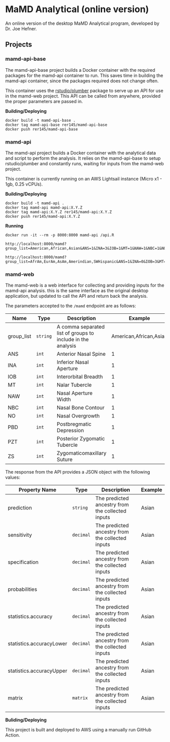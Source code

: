 # MaMD Analytical (online version)

An online version of the desktop MaMD Analytical program, developed by Dr. Joe Hefner.

## Projects

### mamd-api-base

The mamd-api-base project builds a Docker container with the required packages for the mamd-api container to run. This saves time in building the mamd-api container, since the packages required does not change often. 

This container uses the [rstudio/plumber](https://github.com/rstudio/plumber) package to serve up an API for use in the mamd-web project. This API can be called from anywhere, provided the proper parameters are passed in.

**Building/Deploying**
```
docker build -t mamd-api-base .
docker tag mamd-api-base rer145/mamd-api-base
docker push rer145/mamd-api-base
```

### mamd-api

The mamd-api project builds a Docker container with the analytical data and script to perform the analysis. It relies on the mamd-api-base to setup rstudio/plumber and constantly runs, waiting for inputs from the mamd-web project.

This container is currently running on an AWS Lightsail instance (Micro x1 - 1gb, 0.25 vCPUs).

**Building/Deploying**
```
docker build -t mamd-api .
docker tag mamd-api mamd-api:X.Y.Z
docker tag mamd-api:X.Y.Z rer145/mamd-api:X.Y.Z
docker push rer145/mamd-api:X.Y.Z
```

**Running**
```
docker run -it --rm -p 8000:8000 mamd-api /api.R

http://localhost:8000/mamd?group_list=American,African,Asian&ANS=1&INA=3&IOB=1&MT=1&NAW=1&NBC=1&NO=1&PBD=1&PZT=1&ZS=1

http://localhost:8000/mamd?group_list=AfrAm,EurAm,AsAm,Amerindian,SWHispanic&ANS=1&INA=0&IOB=3&MT=NA&NAW=3&NBC=1&NO=NA&PBD=1&PZT=NA&ZS=NA
```


### mamd-web

The mamd-web is a web interface for collecting and providing inputs for the mamd-api analysis. this is the same interface as the original desktop application, but updated to call the API and return back the analysis.

The parameters accepted to the ```/mamd``` endpoint are as follows:

|Name|Type|Description|Example|
|-|-|-|-|
|group_list|```string```|A comma separated list of groups to include in the analysis|American,African,Asian|
|ANS|```int```|Anterior Nasal Spine|1|
|INA|```int```|Inferior Nasal Aperture|1|
|IOB|```int```|Interorbital Breadth|1|
|MT|```int```|Nalar Tubercle|1|
|NAW|```int```|Nasal Aperture Width|1|
|NBC|```int```|Nasal Bone Contour|1|
|NO|```int```|Nasal Overgrowth|1|
|PBD|```int```|Postbregmatic Depression|1|
|PZT|```int```|Posterior Zygomatic Tubercle|1|
|ZS|```int```|Zygomaticomaxillary Suture|1|


The response from the API provides a JSON object with the following values:

|Property Name|Type|Description|Example|
|-|-|-|-|
|prediction|```string```|The predicted ancestry from the collected inputs|Asian|
|sensitivity|```decimal```|The predicted ancestry from the collected inputs|Asian|
|specification|```decimal```|The predicted ancestry from the collected inputs|Asian|
|probabilities|```decimal```|The predicted ancestry from the collected inputs|Asian|
|statistics.accuracy|```decimal```|The predicted ancestry from the collected inputs|Asian|
|statistics.accuracyLower|```decimal```|The predicted ancestry from the collected inputs|Asian|
|statistics.accuracyUpper|```decimal```|The predicted ancestry from the collected inputs|Asian|
|matrix|```matrix```|The predicted ancestry from the collected inputs|Asian|



**Buliding/Deploying**

This project is built and deployed to AWS using a manually run GitHub Action.